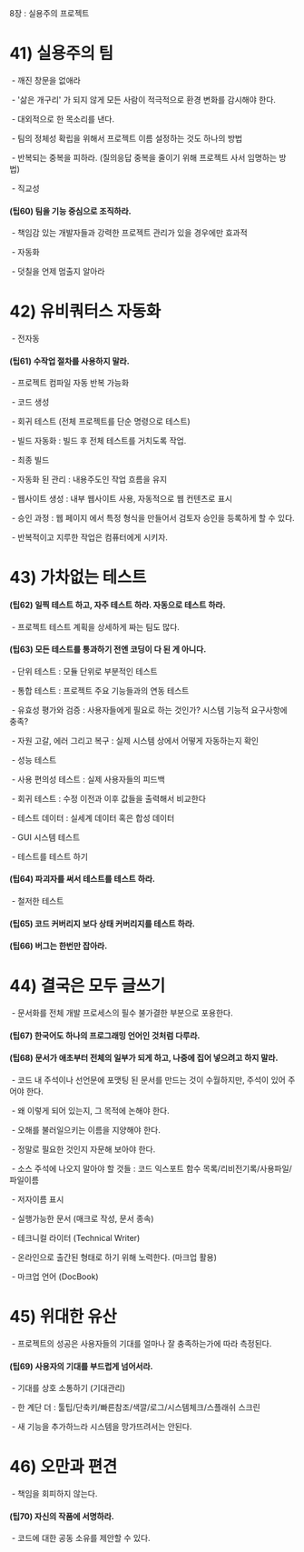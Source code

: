 8장 : 실용주의 프로젝트

# 41\) 실용주의 팀

 - 깨진 창문을 없애라

 - '삶은 개구리' 가 되지 않게 모든 사람이 적극적으로 환경 변화를 감시해야 한다.

 - 대외적으로 한 목소리를 낸다.

 - 팀의 정체성 확립을 위해서 프로젝트 이름 설정하는 것도 하나의 방법

 - 반복되는 중복을 피하라. \(질의응답 중복을 줄이기 위해 프로젝트 사서 임명하는 방법\)

 - 직교성

#### \(팁60\) 팀을 기능 중심으로 조직하라.

 - 책임감 있는 개발자들과 강력한 프로젝트 관리가 있을 경우에만 효과적

 - 자동화

 - 덧칠을 언제 멈출지 알아라

# 42\) 유비쿼터스 자동화

 - 전자동

#### \(팁61\) 수작업 절차를 사용하지 말라.

 - 프로젝트 컴파일 자동 반복 가능화

 - 코드 생성

 - 회귀 테스트 \(전체 프로젝트를 단순 명령으로 테스트\)

 - 빌드 자동화 : 빌드 후 전체 테스트를 거치도록 작업.

 - 최종 빌드

 - 자동화 된 관리 : 내용주도인 작업 흐름을 유지

 - 웹사이트 생성 : 내부 웹사이트 사용, 자동적으로 웹 컨텐츠로 표시

 - 승인 과정 : 웹 페이지 에서 특정 형식을 만들어서 검토자 승인을 등록하게 할 수 있다.

 - 반복적이고 지루한 작업은 컴퓨터에게 시키자.

# 43\) 가차없는 테스트

#### \(팁62\) 일찍 테스트 하고, 자주 테스트 하라. 자동으로 테스트 하라.

 - 프로젝트 테스트 계획을 상세하게 짜는 팀도 많다.

#### \(팁63\) 모든 테스트를 통과하기 전엔 코딩이 다 된 게 아니다.

 - 단위 테스트 : 모듈 단위로 부분적인 테스트

 - 통합 테스트 : 프로젝트 주요 기능들과의 연동 테스트

 - 유효성 평가와 검증 : 사용자들에게 필요로 하는 것인가? 시스템 기능적 요구사항에 충족?

 - 자원 고갈, 에러 그리고 복구 : 실제 시스템 상에서 어떻게 자동하는지 확인

 - 성능 테스트

 - 사용 편의성 테스트 : 실제 사용자들의 피드백

 - 회귀 테스트 : 수정 이전과 이후 값들을 출력해서 비교한다

 - 테스트 데이터 : 실세계 데이터 혹은 합성 데이터

 - GUI 시스템 테스트

 - 테스트를 테스트 하기

#### \(팁64\) 파괴자를 써서 테스트를 테스트 하라.

 - 철저한 테스트

#### \(팁65\) 코드 커버리지 보다 상태 커버리지를 테스트 하라.

#### \(팁66\) 버그는 한번만 잡아라.

# 44\) 결국은 모두 글쓰기

 - 문서화를 전체 개발 프로세스의 필수 불가결한 부분으로 포용한다.

#### \(팁67\) 한국어도 하나의 프로그래밍 언어인 것처럼 다루라.

#### \(팁68\) 문서가 애초부터 전체의 일부가 되게 하고, 나중에 집어 넣으려고 하지 말라.

﻿ - 코드 내 주석이나 선언문에 포맷팅 된 문서를 만드는 것이 수월하지만, 주석이 있어 주어야 한다.  


 - 왜 이렇게 되어 있는지, 그 목적에 논해야 한다.

 - 오해를 불러일으키는 이름을 지양해야 한다.

 - 정말로 필요한 것인지 자문해 보아야 한다.

 - 소스 주석에 나오지 말아야 할 것들 : 코드 익스포트 함수 목록/리비전기록/사용파일/파일이름

 - 저자이름 표시

 - 실행가능한 문서 \(매크로 작성, 문서 종속\)

 - 테크니컬 라이터 \(Technical Writer\)

 - 온라인으로 출간된 형태로 하기 위해 노력한다. \(마크업 활용\)

 - 마크업 언어 \(DocBook\)

# 45\) 위대한 유산

 - 프로젝트의 성공은 사용자들의 기대를 얼마나 잘 충족하는가에 따라 측정된다.

#### \(팁69\) 사용자의 기대를 부드럽게 넘어서라.

 - 기대를 상호 소통하기 \(기대관리\)

 - 한 계단 더 : 툴팁/단축키/빠른참조/색깔/로그/시스템체크/스플래쉬 스크린

 - 새 기능을 추가하느라 시스템을 망가뜨려서는 안된다.

# 46\) 오만과 편견

 - 책임을 회피하지 않는다.

#### \(팁70\) 자신의 작품에 서명하라.

 - 코드에 대한 공동 소유를 제안할 수 있다.

